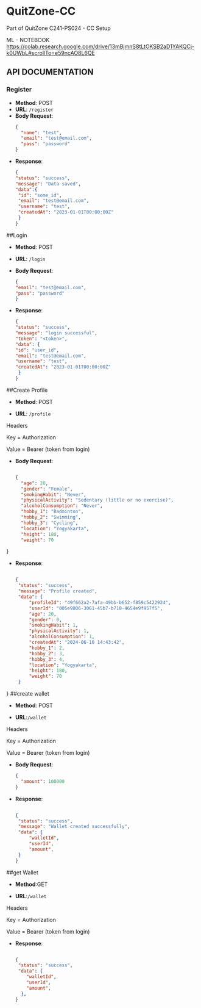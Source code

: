 # QuitZone-CC
Part of QuitZone C241-PS024 - CC Setup

ML - NOTEBOOK
https://colab.research.google.com/drive/13mBjmnS8tLtOKSB2aD1YAKQCj-k0UWbL#scrollTo=e59ncAO8L6QE

## API DOCUMENTATION
### Register
- **Method**: POST
- **URL**: `/register`
- **Body Request**:
  ```json
  {
    "name": "test",
    "email": "test@email.com",
    "pass": "password"
  }
- **Response**:
   ```json
  {
  "status": "success",
  "message": "Data saved",
  "data":{
    "id": "some_id",
    "email": "test@email.com",
    "username": "test",
    "createdAt": "2023-01-01T00:00:00Z"
    }
  }

##Login
- **Method**: POST

- **URL**: `/login`

- **Body Request**:
  ```json
  {
  "email": "test@email.com",
  "pass": "password"
  }

- **Response**:
   ```json
  {
  "status": "success",
  "message": "login successful",
  "token": "<token>",
  "data": {
   "id": "user_id",
   "email": "test@email.com",
   "username": "test",
   "createdAt": "2023-01-01T00:00:00Z"
    }
  }

##Create Profile

- **Method**: POST

- **URL**: `/profile`

Headers

Key = Authorization

Value = Bearer (token from login)

- **Body Request**:
  ```json

  {
    "age": 20,
    "gender": "Female",
    "smokingHabit": "Never",
    "physicalActivity": "Sedentary (little or no exercise)",
    "alcoholConsumption": "Never",
    "hobby_1": "Badminton",
    "hobby_2": "Swimming",
    "hobby_3": "Cycling",
    "location": "Yogyakarta",
    "height": 180,
    "weight": 70
}
  
- **Response**:
   ```json

  {
    "status": "success",
    "message": "Profile created",
    "data": {
        "profileId": "49f662a2-7afa-49bb-b652-f859c5422924",
        "userId": "005e9806-3061-45b7-b710-4654e9f957f5",
        "age": 20,
        "gender": 0,
        "smokingHabit": 1,
        "physicalActivity": 1,
        "alcoholConsumption": 1,
        "createdAt": "2024-06-10 14:43:42",
        "hobby_1": 2,
        "hobby_2": 3,
        "hobby_3": 4,
        "location": "Yogyakarta",
        "height": 180,
        "weight": 70
    }
}
##create wallet
- **Method**: POST

- **URL**:`/wallet`

Headers

Key = Authorization

Value = Bearer (token from login)
- **Body Request**:
  ```json
  {
    "amount": 100000
  }
  
- **Response**:
   ```json

  {
    "status": "success",
    "message": "Wallet created successfully",
    "data": {
        "walletId",
        "userId",
        "amount",
    }
  }
##get Wallet
- **Method**:GET

- **URL**:`/wallet`

Headers

Key = Authorization

Value = Bearer (token from login)

- **Response**:
   ```json

  {
    "status": "success",
    "data": {
       "walletId",
       "userId",
       "amount",
     },
   }

